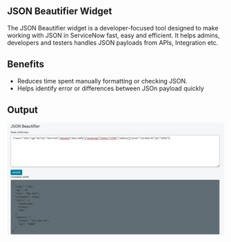 ## JSON Beautifier Widget

The JSON Beautifier widget is a developer-focused tool designed to make working with JSON in ServiceNow fast, easy and efficient. It helps admins, developers and testers handles JSON payloads from APIs, Integration etc.

## Benefits
- Reduces time spent manually formatting or checking JSON.
- Helps identify error or differences between JSOn payload quickly
  
## Output
![A test image](demo.png)


